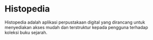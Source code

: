 # Histopedia
Histopedia adalah aplikasi perpustakaan digital yang dirancang untuk menyediakan akses mudah dan terstruktur kepada pengguna terhadap koleksi buku sejarah. 
